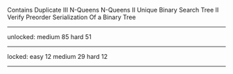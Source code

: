 Contains Duplicate III
N-Queens
N-Queens II
Unique Binary Search Tree II
Verify Preorder Serialization Of a Binary Tree

--------------

unlocked:
medium 85
hard   51

---------------

locked:
easy   12
medium 29
hard   12

---------------